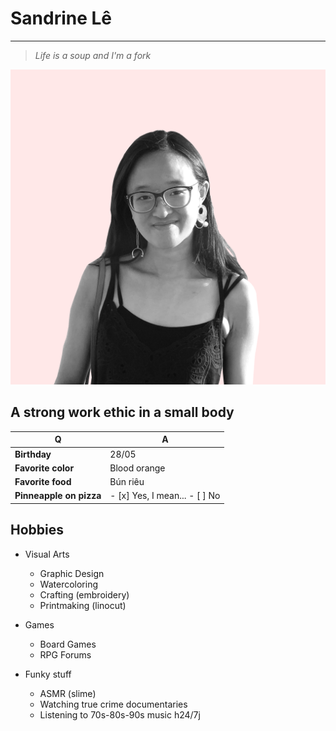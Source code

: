 # Sandrine Lê
---
> *Life is a soup and I'm a fork*

![IMG_ID.png](https://raw.githubusercontent.com/SandrineLe/markdown-challenge/master/IMG_ID.png)

## A strong work ethic in a small body

Q | A
------------ | -------------
**Birthday** | 28/05
**Favorite color** | Blood orange
**Favorite food** | Bún riêu
**Pinneapple on pizza** | - [x] Yes, I mean... - [ ] No

## Hobbies

* Visual Arts
  * Graphic Design
  * Watercoloring
  * Crafting (embroidery)
  * Printmaking (linocut)


* Games
  * Board Games
  * RPG Forums

* Funky stuff
  * ASMR (slime)
  * Watching true crime documentaries
  * Listening to 70s-80s-90s music h24/7j



